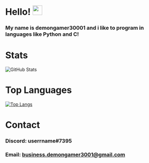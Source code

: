 # Hello! <img src="https://raw.githubusercontent.com/MartinHeinz/MartinHeinz/master/wave.gif" width="30px">

### My name is demongamer30001 and i like to program in languages like Python and C!

#
# Stats

![GitHub Stats](https://github-readme-stats.vercel.app/api?username=demongamer3001&show_icons=true&theme=synthwave)


# Top Languages

[![Top Langs](https://github-readme-stats.vercel.app/api/top-langs/?username=demongamer3001&layout=compact&theme=synthwave)](https://github.com/anuraghazra/github-readme-stats)

#
# Contact
### Discord: **userrname#7395**
### Email: **business.demongamer3001@gmail.com**

<!--
**demongamer3001/demongamer3001** is a ✨ _special_ ✨ repository because its `README.md` (this file) appears on your GitHub profile.

Here are some ideas to get you started:

- 🔭 I’m currently working on ...
- 🌱 I’m currently learning ...
- 👯 I’m looking to collaborate on ...
- 🤔 I’m looking for help with ...
- 💬 Ask me about ...
- 📫 How to reach me: ...
- 😄 Pronouns: ...
- ⚡ Fun fact: ...
-->
